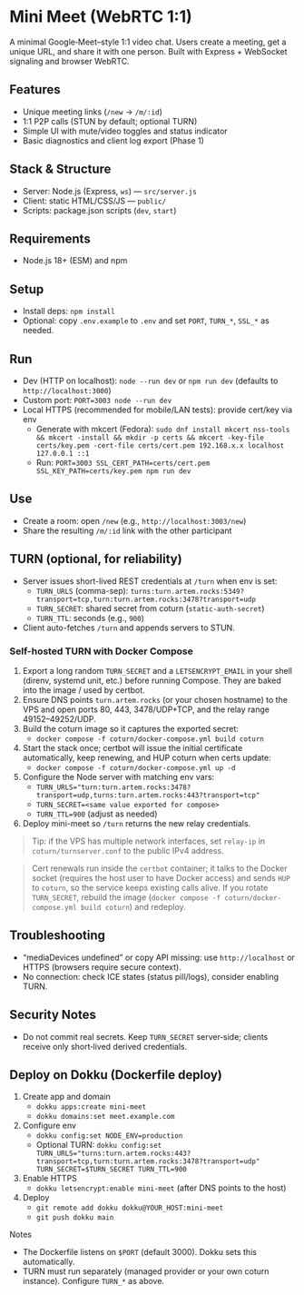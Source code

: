 # Mini Meet (WebRTC 1:1)

A minimal Google‑Meet–style 1:1 video chat. Users create a meeting, get a unique URL, and share it with one person. Built with Express + WebSocket signaling and browser WebRTC.

## Features
- Unique meeting links (`/new` → `/m/:id`)
- 1:1 P2P calls (STUN by default; optional TURN)
- Simple UI with mute/video toggles and status indicator
- Basic diagnostics and client log export (Phase 1)

## Stack & Structure
- Server: Node.js (Express, `ws`) — `src/server.js`
- Client: static HTML/CSS/JS — `public/`
- Scripts: package.json scripts (`dev`, `start`)

## Requirements
- Node.js 18+ (ESM) and npm

## Setup
- Install deps: `npm install`
- Optional: copy `.env.example` to `.env` and set `PORT`, `TURN_*`, `SSL_*` as needed.

## Run
- Dev (HTTP on localhost): `node --run dev` or `npm run dev` (defaults to `http://localhost:3000`)
- Custom port: `PORT=3003 node --run dev`
- Local HTTPS (recommended for mobile/LAN tests): provide cert/key via env
  - Generate with mkcert (Fedora): `sudo dnf install mkcert nss-tools && mkcert -install && mkdir -p certs && mkcert -key-file certs/key.pem -cert-file certs/cert.pem 192.168.x.x localhost 127.0.0.1 ::1`
  - Run: `PORT=3003 SSL_CERT_PATH=certs/cert.pem SSL_KEY_PATH=certs/key.pem npm run dev`

## Use
- Create a room: open `/new` (e.g., `http://localhost:3003/new`)
- Share the resulting `/m/:id` link with the other participant

## TURN (optional, for reliability)
- Server issues short-lived REST credentials at `/turn` when env is set:
  - `TURN_URLS` (comma-sep): `turns:turn.artem.rocks:5349?transport=tcp,turn:turn.artem.rocks:3478?transport=udp`
  - `TURN_SECRET`: shared secret from coturn (`static-auth-secret`)
  - `TURN_TTL`: seconds (e.g., `900`)
- Client auto-fetches `/turn` and appends servers to STUN.

### Self-hosted TURN with Docker Compose
1. Export a long random `TURN_SECRET` and a `LETSENCRYPT_EMAIL` in your shell (direnv, systemd unit, etc.) before running Compose. They are baked into the image / used by certbot.
2. Ensure DNS points `turn.artem.rocks` (or your chosen hostname) to the VPS and open ports 80, 443, 3478/UDP+TCP, and the relay range 49152–49252/UDP.
3. Build the coturn image so it captures the exported secret:
   - `docker compose -f coturn/docker-compose.yml build coturn`
4. Start the stack once; certbot will issue the initial certificate automatically, keep renewing, and HUP coturn when certs update:
   - `docker compose -f coturn/docker-compose.yml up -d`
5. Configure the Node server with matching env vars:
   - `TURN_URLS="turn:turn.artem.rocks:3478?transport=udp,turns:turn.artem.rocks:443?transport=tcp"`
   - `TURN_SECRET=<same value exported for compose>`
   - `TURN_TTL=900` (adjust as needed)
6. Deploy mini-meet so `/turn` returns the new relay credentials.

> Tip: if the VPS has multiple network interfaces, set `relay-ip` in `coturn/turnserver.conf` to the public IPv4 address.

> Cert renewals run inside the `certbot` container; it talks to the Docker socket (requires the host user to have Docker access) and sends `HUP` to `coturn`, so the service keeps existing calls alive. If you rotate `TURN_SECRET`, rebuild the image (`docker compose -f coturn/docker-compose.yml build coturn`) and redeploy.

## Troubleshooting
- “mediaDevices undefined” or copy API missing: use `http://localhost` or HTTPS (browsers require secure context).
- No connection: check ICE states (status pill/logs), consider enabling TURN.

## Security Notes
- Do not commit real secrets. Keep `TURN_SECRET` server‑side; clients receive only short‑lived derived credentials.

## Deploy on Dokku (Dockerfile deploy)
1) Create app and domain
   - `dokku apps:create mini-meet`
   - `dokku domains:set meet.example.com`
2) Configure env
   - `dokku config:set NODE_ENV=production`
   - Optional TURN: `dokku config:set TURN_URLS="turns:turn.artem.rocks:443?transport=tcp,turn:turn.artem.rocks:3478?transport=udp" TURN_SECRET=$TURN_SECRET TURN_TTL=900`
3) Enable HTTPS
   - `dokku letsencrypt:enable mini-meet` (after DNS points to the host)
4) Deploy
   - `git remote add dokku dokku@YOUR_HOST:mini-meet`
   - `git push dokku main`

Notes
- The Dockerfile listens on `$PORT` (default 3000). Dokku sets this automatically.
- TURN must run separately (managed provider or your own coturn instance). Configure `TURN_*` as above.

